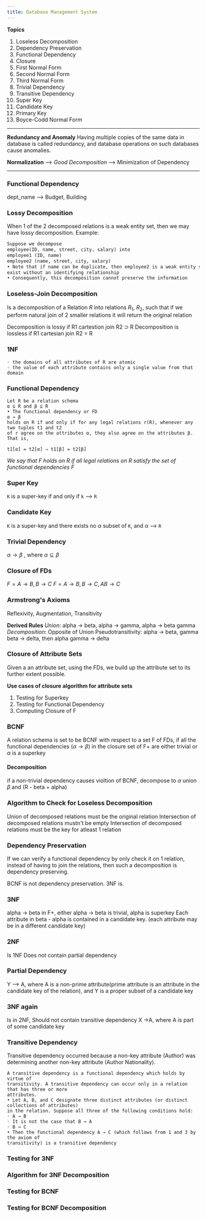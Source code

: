 ```yaml
---
title: Database Management System
---
```


**Topics**

1. Loseless Decomposition
2. Dependency Preservation
3. Functional Dependency
4. Closure
5. First Normal Form
6. Second Normal Form
7. Third Normal Form
8. Trivial Dependency
9. Transitive Dependency
10. Super Key
11. Candidate Key
12. Primary Key
13. Boyce-Codd Normal Form

---

**Redundancy and Anomaly**
Having multiple copies of the same data in database is called redundancy, and database operations on such databases cause anomalies.

**Normalization** --> _Good Decomposition_ --> Minimization of Dependency

---

### Functional Dependency

dept_name --> Budget, Building

### Lossy Decomposition

When 1 of the 2 decomposed relations is a weak entity set, then we may have lossy decomposition. Example:

```txt
Suppose we decompose
employee(ID, name, street, city, salary) into
employee1 (ID, name)
employee2 (name, street, city, salary)
• Note that if name can be duplicate, then employee2 is a weak entity set and cannot
exist without an identifying relationship
• Consequently, this decomposition cannot preserve the information
```

### Loseless-Join Decomposition

Is a decomposition of a Relation _R_ into relations $R_1$, $R_2$, such that if we perform natural join of 2 smaller relations it will return the original relation

Decomposition is lossy if R1 cartestion join R2 ⊃ R
Decomposition is lossless if R1 cartesian join R2 = R

### 1NF

```
◦ the domains of all attributes of R are atomic
◦ the value of each attribute contains only a single value from that domain
```

### Functional Dependency

```
Let R be a relation schema
α ⊆ R and β ⊆ R
• The functional dependency or FD
α → β
holds on R if and only if for any legal relations r(R), whenever any two tuples t1 and t2
of r agree on the attributes α, they also agree on the attributes β. That is,

t1[α] = t2[α] ⇒ t1[β] = t2[β]
```

_We say that F holds on R if all legal relations on R satisfy the set of functional
dependencies F_

### Super Key

`K` is a super-key if and only if `k` --> `R`

### Candidate Key

`K` is a super-key and there exists no $\alpha$ subset of `K`, and $\alpha$ --> `R`

### Trivial Dependency

$\alpha \rightarrow \beta$ , where $\alpha \subseteq \beta$

### Closure of FDs

$F = {A \rightarrow B, B \rightarrow C}$
$F = {A \rightarrow B, B \rightarrow C, AB \rightarrow C}$

### Armstrong's Axioms

Reflexivity,
Augmentation,
Transitivity

**Derived Rules**
_Union_: alpha -> beta, alpha -> gamma, alpha -> beta gamma
_Decomposition_: Opposite of Union
Pseudotransitivity: alpha -> beta, gamma beta -> delta, then alpha gamma -> delta

### Closure of Attribute Sets

Given a an attribute set, using the FDs, we build up the attribute set to its further extent possible.

**Use cases of closure algorithm for attribute sets**

1. Testing for Superkey
2. Testing for Functional Dependency
3. Computing Closure of F

### BCNF

A relation schema is set to be BCNF with respect to a set F of FDs, if all the functional dependencies ($\alpha \rightarrow \beta$) in the closure set of F+ are either trivial or $\alpha$ is a superkey

#### Decomposition

if a non-trivial dependency causes violtion of BCNF, decompose to $\alpha$ union $\beta$ and (R - beta + alpha)

### Algorithm to Check for Loseless Decomposition

Union of decomposed relations must be the original relation
Intersection of decomposed relations mustn't be empty
Intersection of decomposed relations must be the key for atleast 1 relation

### Dependency Preservation

If we can verify a functional dependency by only check it on 1 relation, instead of having to join the relations, then such a decomposition is dependency preserving.

BCNF is not dependency preservation.
3NF is.

### 3NF

alpha -> beta in F+,
either
alpha -> beta is trivial,
alpha is superkey
Each attribute in beta - alpha is contained in a candidate key. (each attribute may be in a different candidate key)

### 2NF

Is 1NF
Does not contain partial dependency

### Partial Dependency

Y --> A, where A is a non-prime attribute(prime attribute is an attribute in the candidate key of the relation), and Y is a proper subset of a candidate key

### 3NF again

Is in 2NF,
Should not contain transitive dependency
X ->A, where A is part of some candidate key

### Transitive Dependency

Transitive dependency occurred because a non-key attribute (Author) was determining
another non-key attribute (Author Nationality).

```
A transitive dependency is a functional dependency which holds by virtue of
transitivity. A transitive dependency can occur only in a relation that has three or more
attributes.
• Let A, B, and C designate three distinct attributes (or distinct collections of attributes)
in the relation. Suppose all three of the following conditions hold:
◦ A → B
◦ It is not the case that B → A
◦ B → C
• Then the functional dependency A → C (which follows from 1 and 3 by the axiom of
transitivity) is a transitive dependency
```

### Testing for 3NF

### Algorithm for 3NF Decomposition

### Testing for BCNF

### Testing for BCNF Decomposition
